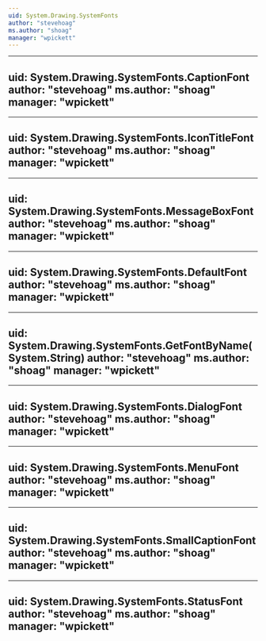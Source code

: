 ```yaml
---
uid: System.Drawing.SystemFonts
author: "stevehoag"
ms.author: "shoag"
manager: "wpickett"
---
```


---
uid: System.Drawing.SystemFonts.CaptionFont
author: "stevehoag"
ms.author: "shoag"
manager: "wpickett"
---

---
uid: System.Drawing.SystemFonts.IconTitleFont
author: "stevehoag"
ms.author: "shoag"
manager: "wpickett"
---

---
uid: System.Drawing.SystemFonts.MessageBoxFont
author: "stevehoag"
ms.author: "shoag"
manager: "wpickett"
---

---
uid: System.Drawing.SystemFonts.DefaultFont
author: "stevehoag"
ms.author: "shoag"
manager: "wpickett"
---

---
uid: System.Drawing.SystemFonts.GetFontByName(System.String)
author: "stevehoag"
ms.author: "shoag"
manager: "wpickett"
---

---
uid: System.Drawing.SystemFonts.DialogFont
author: "stevehoag"
ms.author: "shoag"
manager: "wpickett"
---

---
uid: System.Drawing.SystemFonts.MenuFont
author: "stevehoag"
ms.author: "shoag"
manager: "wpickett"
---

---
uid: System.Drawing.SystemFonts.SmallCaptionFont
author: "stevehoag"
ms.author: "shoag"
manager: "wpickett"
---

---
uid: System.Drawing.SystemFonts.StatusFont
author: "stevehoag"
ms.author: "shoag"
manager: "wpickett"
---
